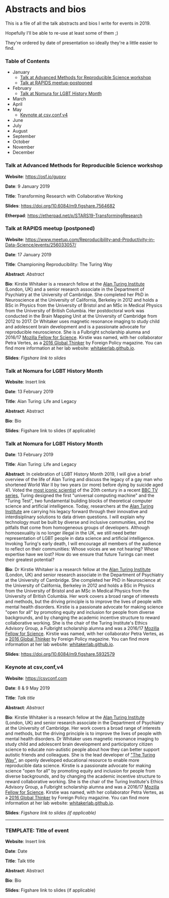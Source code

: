 # Abstracts and bios

This is a file of all the talk abstracts and bios I write for events in 2019.

Hopefully I'll be able to re-use at least some of them ;)

They're ordered by date of presentation so ideally they're a little easier to find.

### Table of Contents

* January
  * [Talk at Advanced Methods for Reproducible Science workshop](#talk-at-advanced-methods-for-reproducible-science-workshop)
  * [Talk at RAPIDS meetup-postponed](#talk-at-rapids-meetup-postponed)
* February
  * [Talk at Nomura for LGBT History Month](#talk-at-nomura-for-lgbt-history-month)
* March
* April
* May
  * [Keynote at csv,conf,v4](keynote-at-csv-conf-v4)
* June
* July
* August
* September
* October
* November
* December

### Talk at Advanced Methods for Reproducible Science workshop

**Website**: https://osf.io/gupxv

**Date**: 9 January 2019

**Title**: Transforming Research with Collaborative Working

**Slides**: https://doi.org/10.6084/m9.figshare.7564682

**Etherpad**: https://etherpad.net/p/STARS19-TransformingResearch


### Talk at RAPIDS meetup (postponed)

**Website**: https://www.meetup.com/Reproducibility-and-Productivity-in-Data-Science/events/256033057/

**Date**: 17 January 2019

**Title**: Championing Reproducibility: The Turing Way

**Abstract**: *Abstract*

**Bio**: Kirstie Whitaker is a research fellow at the [Alan Turing Institute](https://www.turing.ac.uk/) (London, UK) and a senior research associate in the Department of Psychiatry at the University of Cambridge. She completed her PhD in Neuroscience at the University of California, Berkeley in 2012 and holds a BSc in Physics from the University of Bristol and an MSc in Medical Physics from the University of British Columbia. Her postdoctoral work was conducted in the Brain Mapping Unit at the University of Cambridge from 2012 to 2017. Dr Whitaker uses magnetic resonance imaging to study child and adolescent brain development and is a passionate advocate for reproducible neuroscience. She is a Fulbright scholarship alumna and 2016/17 [Mozilla Fellow for Science](https://science.mozilla.org/programs/fellowships/fellows). Kirstie was named, with her collaborator Petra Vertes, as a [2016 Global Thinker](https://gt.foreignpolicy.com/2016/profile/petra-vertes-and-kirstie-whitaker) by Foreign Policy magazine. You can find more information at her lab website: [whitakerlab.github.io](https://whitakerlab.github.io/).

**Slides**: *Figshare link to slides*

### Talk at Nomura for LGBT History Month

**Website**: Insert link

**Date**: 13 February 2019

**Title**: Alan Turing: Life and Legacy

**Abstract**: Abstract

**Bio**: Bio

**Slides**: Figshare link to slides (if applicable)


### Talk at Nomura for LGBT History Month

**Date**: 13 February 2019

**Title**: Alan Turing: Life and Legacy

**Abstract**: In celebration of LGBT History Month 2019, I will give a brief overview of the life of Alan Turing and discuss the legacy of a gay man who shortened World War II by two years (or more) before dying by suicide aged 41.
Voted the [most iconic scientist](https://www.bbc.co.uk/programmes/profiles/5jQ6817N7QWTz5bJJspyDNy/alan-turing) of the 20th century in a recent [BBC TV series](https://www.bbc.co.uk/programmes/b0by86tp), Turing designed the first "universal computing machine" and the "Turing Test", two fundamental building blocks of theoretical computer science and artificial intelligence.
Today, researchers at the [Alan Turing Institute](https://www.turing.ac.uk/) are carrying his legacy forward through their innovative and interdisiplinary solutions to data driven questions.
I will explain why technology must be built by diverse and inclusive communities, and the pitfalls that come from homogeneous groups of developers.
Although homosexuality is no longer illegal in the UK, we still need better representation of LGBT people in data science and artificial intelligence.
Invoking Turing's early death, I will encourage all members of the audience to reflect on their communities:
Whose voices are we not hearing?
Whose expertise have we lost?
How do we ensure that future Turings can meet their greatest potential?

**Bio**: Dr Kirstie Whitaker is a research fellow at the [Alan Turing Institute](https://www.turing.ac.uk/) (London, UK) and senior research associate in the Department of Psychiatry at the University of Cambridge.
She completed her PhD in Neuroscience at the University of California, Berkeley in 2012 and holds a BSc in Physics from the University of Bristol and an MSc in Medical Physics from the University of British Columbia.
Her work covers a broad range of interests and methods, but the driving principle is to improve the lives of people with mental health disorders.
Kirstie is a passionate advocate for making science "open for all" by promoting equity and inclusion for people from diverse backgrounds, and by changing the academic incentive structure to reward collaborative working.
She is the chair of the Turing Institute's Ethics Advisory Group, a Fulbright scholarship alumna and was a 2016/17 [Mozilla Fellow for Science](https://science.mozilla.org/programs/fellowships/fellows).
Kirstie was named, with her collaborator Petra Vertes, as a [2016 Global Thinker](https://gt.foreignpolicy.com/2016/profile/petra-vertes-and-kirstie-whitaker) by Foreign Policy magazine.
You can find more information at her lab website: [whitakerlab.github.io](https://whitakerlab.github.io/).

**Slides**: https://doi.org/10.6084/m9.figshare.5932579


### Keynote at csv,conf,v4

**Website**: https://csvconf.com

**Date**: 8 & 9 May 2019

**Title**: *Talk title*

**Abstract**: *Abstract*

**Bio**: Kirstie Whitaker is a research fellow at the [Alan Turing Institute](https://www.turing.ac.uk/) (London, UK) and senior research associate in the Department of Psychiatry at the University of Cambridge.
Her work covers a broad range of interests and methods, but the driving principle is to improve the lives of people with mental health disorders.
Dr Whitaker uses magnetic resonance imaging to study child and adolescent brain development and participatory citizen science to educate non-autistic people about how they can better support autistic friends and colleagues.
She is the lead developer of ["The Turing Way"](https://github.com/alan-turing-institute/the-turing-way), an openly developed educational resource to enable more reproducible data science.
Kirstie is a passionate advocate for making science "open for all" by promoting equity and inclusion for people from diverse backgrounds, and by changing the academic incentive structure to reward collaborative working.
She is the chair of the Turing Institute's Ethics Advisory Group, a Fulbright scholarship alumna and was a 2016/17 [Mozilla Fellow for Science](https://science.mozilla.org/programs/fellowships/fellows).
Kirstie was named, with her collaborator Petra Vertes, as a [2016 Global Thinker](https://gt.foreignpolicy.com/2016/profile/petra-vertes-and-kirstie-whitaker) by Foreign Policy magazine.
You can find more information at her lab website: [whitakerlab.github.io](https://whitakerlab.github.io/).

**Slides**: *Figshare link to slides (if applicable)*



---

### TEMPLATE: Title of event

**Website**: Insert link

**Date**: Date

**Title**: Talk title

**Abstract**: Abstract

**Bio**: Bio

**Slides**: Figshare link to slides (if applicable)
